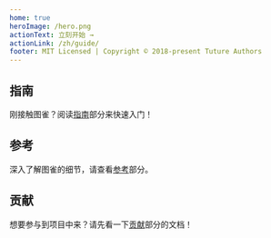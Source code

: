 ```yaml
---
home: true
heroImage: /hero.png
actionText: 立刻开始 →
actionLink: /zh/guide/
footer: MIT Licensed | Copyright © 2018-present Tuture Authors
---
```


<div class="features">
  <div class="feature">
    <h2>指南</h2>
    <p>刚接触图雀？阅读<a href="/zh/guide/">指南</a>部分来快速入门！</p>
  </div>
  <div class="feature">
    <h2>参考</h2>
    <p>深入了解图雀的细节，请查看<a href="/zh/reference/">参考</a>部分。</p>
  </div>
  <div class="feature">
    <h2>贡献</h2>
    <p>想要参与到项目中来？请先看一下<a href="/zh/contribute/">贡献</a>部分的文档！</p>
  </div>
</div>
